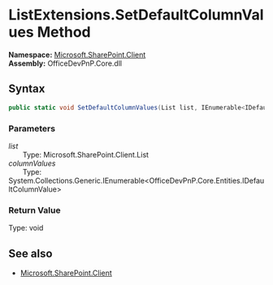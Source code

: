 # ListExtensions.SetDefaultColumnValues Method  
  

**Namespace:** [Microsoft.SharePoint.Client](Microsoft.SharePoint.Client.md)  
**Assembly:** OfficeDevPnP.Core.dll  
## Syntax
```C#
public static void SetDefaultColumnValues(List list, IEnumerable<IDefaultColumnValue> columnValues)
```
### Parameters
*list*  
&emsp;&emsp;Type: Microsoft.SharePoint.Client.List  
*columnValues*  
&emsp;&emsp;Type: System.Collections.Generic.IEnumerable<OfficeDevPnP.Core.Entities.IDefaultColumnValue>  
### Return Value
Type: void  

## See also
- [Microsoft.SharePoint.Client](Microsoft.SharePoint.Client.md)
